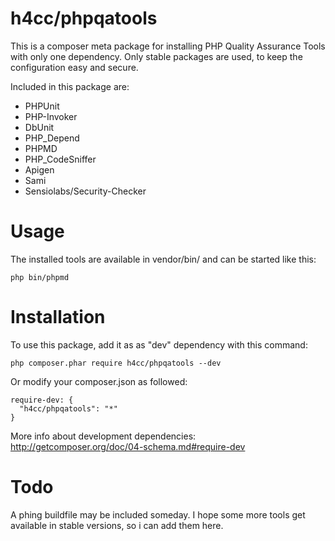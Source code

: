 h4cc/phpqatools
==========

This is a composer meta package for installing PHP Quality Assurance Tools with only one dependency.
Only stable packages are used, to keep the configuration easy and secure.

Included in this package are:
- PHPUnit
- PHP-Invoker
- DbUnit
- PHP_Depend
- PHPMD
- PHP_CodeSniffer
- Apigen
- Sami
- Sensiolabs/Security-Checker


# Usage

The installed tools are available in vendor/bin/ and can be started like this:

    php bin/phpmd
  

# Installation

To use this package, add it as as "dev" dependency with this command:

    php composer.phar require h4cc/phpqatools --dev

Or modify your composer.json as followed:

    require-dev: {
      "h4cc/phpqatools": "*"
    }

More info about development dependencies: http://getcomposer.org/doc/04-schema.md#require-dev


# Todo

A phing buildfile may be included someday.
I hope some more tools get available in stable versions, so i can add them here.
